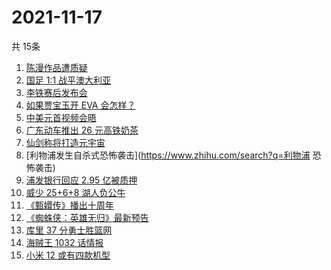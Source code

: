 # 2021-11-17
  共 15条

  <!-- BEGIN -->
  <!-- 最后更新时间:Wed Nov 17 2021 17:14:51 GMT+0000 (Coordinated Universal Time) -->
  1. [陈漫作品遭质疑](https://www.zhihu.com/search?q=陈漫)
1. [国足 1:1 战平澳大利亚](https://www.zhihu.com/search?q=中国男足)
1. [李铁赛后发布会](https://www.zhihu.com/search?q=李铁)
1. [如果贾宝玉开 EVA 会怎样？](https://www.zhihu.com/search?q=贾宝玉)
1. [中美元首视频会晤](https://www.zhihu.com/search?q=中美视频会晤)
1. [广东动车推出 26 元高铁奶茶](https://www.zhihu.com/search?q=高铁奶茶)
1. [仙剑称将打造元宇宙](https://www.zhihu.com/search?q=仙剑奇侠传)
1. [利物浦发生自杀式恐怖袭击](https://www.zhihu.com/search?q=利物浦 恐怖袭击)
1. [浦发银行回应 2.95 亿被质押](https://www.zhihu.com/search?q=浦发银行)
1. [威少 25+6+8 湖人负公牛](https://www.zhihu.com/search?q=湖人)
1. [《甄嬛传》播出十周年](https://www.zhihu.com/search?q=甄嬛传十周年)
1. [《蜘蛛侠：英雄无归》最新预告](https://www.zhihu.com/search?q=蜘蛛侠)
1. [库里 37 分勇士胜篮网](https://www.zhihu.com/search?q=勇士)
1. [海贼王 1032 话情报](https://www.zhihu.com/search?q=海贼王)
1. [小米 12 或有四款机型](https://www.zhihu.com/search?q=小米12)
  <!-- END -->
  